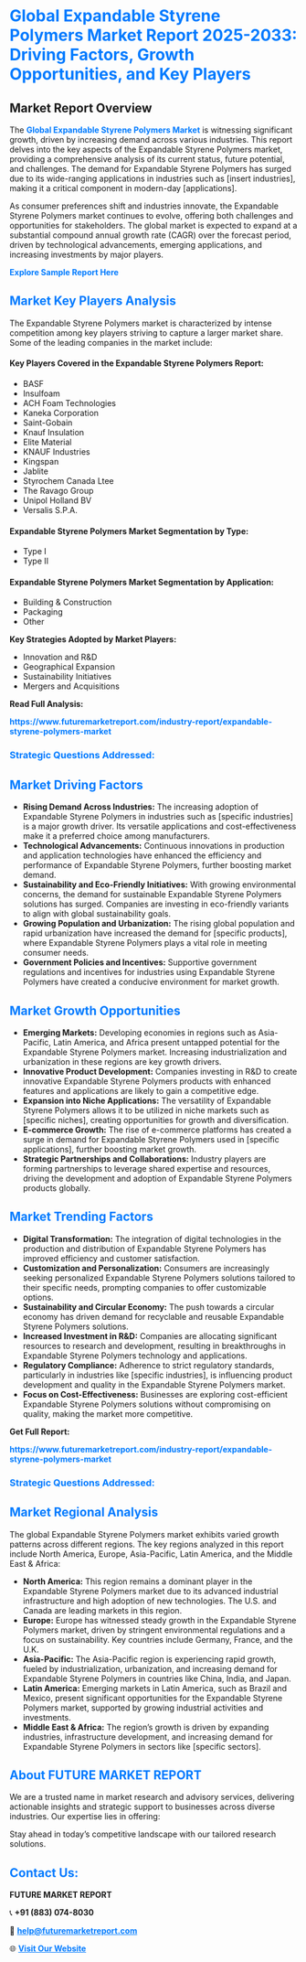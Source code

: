 <h1 style="color: #007BFF;">Global Expandable Styrene Polymers Market Report 2025-2033: Driving Factors, Growth Opportunities, and Key Players</h1>

<section id="overview">
<h2>Market Report Overview</h2>
<p>The <a href="https://www.futuremarketreport.com/industry-report/expandable-styrene-polymers-market" style="color: #007BFF; text-decoration: none;"><strong>Global Expandable Styrene Polymers Market</strong></a> is witnessing significant growth, driven by increasing demand across various industries. This report delves into the key aspects of the Expandable Styrene Polymers market, providing a comprehensive analysis of its current status, future potential, and challenges. The demand for Expandable Styrene Polymers has surged due to its wide-ranging applications in industries such as [insert industries], making it a critical component in modern-day [applications].</p>
<p>As consumer preferences shift and industries innovate, the Expandable Styrene Polymers market continues to evolve, offering both challenges and opportunities for stakeholders. The global market is expected to expand at a substantial compound annual growth rate (CAGR) over the forecast period, driven by technological advancements, emerging applications, and increasing investments by major players.</p>
</section>

<section id="overview">
<p><a href="https://www.futuremarketreport.com/request-sample/reportId=91073" style="color: #007BFF; text-decoration: none;"><strong>Explore Sample Report Here</strong></a></p>
</section>

<section id="key-players">
<h2 style="color: #007BFF;">Market Key Players Analysis</h2>
<p>The Expandable Styrene Polymers market is characterized by intense competition among key players striving to capture a larger market share. Some of the leading companies in the market include:</p>
<h4>Key Players Covered in the Expandable Styrene Polymers Report:</h4>
<ul><li>BASF</li><li>Insulfoam</li><li>ACH Foam Technologies</li><li>Kaneka Corporation</li><li>Saint-Gobain</li><li>Knauf Insulation</li><li>Elite Material</li><li>KNAUF Industries</li><li>Kingspan</li><li>Jablite</li><li>Styrochem Canada Ltee</li><li>The Ravago Group</li><li>Unipol Holland BV</li><li>Versalis S.P.A.</li></ul>
<h4>Expandable Styrene Polymers Market Segmentation by Type:</h4>
<ul><li>Type I</li><li>Type II</li></ul>

<h4>Expandable Styrene Polymers Market Segmentation by Application:</h4>
<ul><li>Building &amp; Construction</li><li>Packaging</li><li>Other</li></ul>
<p><strong>Key Strategies Adopted by Market Players:</strong></p>
<ul>
<li>Innovation and R&D</li>
<li>Geographical Expansion</li>
<li>Sustainability Initiatives</li>
<li>Mergers and Acquisitions</li>
</ul>
</section>

<section>
<p><strong>Read Full Analysis: </strong></p><a href="https://www.futuremarketreport.com/industry-report/expandable-styrene-polymers-market" style="color: #007BFF; text-decoration: none;"><strong>https://www.futuremarketreport.com/industry-report/expandable-styrene-polymers-market</strong></a>
<h3 style="color: #007BFF;">Strategic Questions Addressed:</h3>
</section>

<section id="driving-factors">
<h2 style="color: #007BFF;">Market Driving Factors</h2>
<ul>
<li><strong>Rising Demand Across Industries:</strong> The increasing adoption of Expandable Styrene Polymers in industries such as [specific industries] is a major growth driver. Its versatile applications and cost-effectiveness make it a preferred choice among manufacturers.</li>
<li><strong>Technological Advancements:</strong> Continuous innovations in production and application technologies have enhanced the efficiency and performance of Expandable Styrene Polymers, further boosting market demand.</li>
<li><strong>Sustainability and Eco-Friendly Initiatives:</strong> With growing environmental concerns, the demand for sustainable Expandable Styrene Polymers solutions has surged. Companies are investing in eco-friendly variants to align with global sustainability goals.</li>
<li><strong>Growing Population and Urbanization:</strong> The rising global population and rapid urbanization have increased the demand for [specific products], where Expandable Styrene Polymers plays a vital role in meeting consumer needs.</li>
<li><strong>Government Policies and Incentives:</strong> Supportive government regulations and incentives for industries using Expandable Styrene Polymers have created a conducive environment for market growth.</li>
</ul>
</section>

<section id="growth-opportunities">
<h2 style="color: #007BFF;">Market Growth Opportunities</h2>
<ul>
<li><strong>Emerging Markets:</strong> Developing economies in regions such as Asia-Pacific, Latin America, and Africa present untapped potential for the Expandable Styrene Polymers market. Increasing industrialization and urbanization in these regions are key growth drivers.</li>
<li><strong>Innovative Product Development:</strong> Companies investing in R&D to create innovative Expandable Styrene Polymers products with enhanced features and applications are likely to gain a competitive edge.</li>
<li><strong>Expansion into Niche Applications:</strong> The versatility of Expandable Styrene Polymers allows it to be utilized in niche markets such as [specific niches], creating opportunities for growth and diversification.</li>
<li><strong>E-commerce Growth:</strong> The rise of e-commerce platforms has created a surge in demand for Expandable Styrene Polymers used in [specific applications], further boosting market growth.</li>
<li><strong>Strategic Partnerships and Collaborations:</strong> Industry players are forming partnerships to leverage shared expertise and resources, driving the development and adoption of Expandable Styrene Polymers products globally.</li>
</ul>
</section>

<section id="trending-factors">
<h2 style="color: #007BFF;">Market Trending Factors</h2>
<ul>
<li><strong>Digital Transformation:</strong> The integration of digital technologies in the production and distribution of Expandable Styrene Polymers has improved efficiency and customer satisfaction.</li>
<li><strong>Customization and Personalization:</strong> Consumers are increasingly seeking personalized Expandable Styrene Polymers solutions tailored to their specific needs, prompting companies to offer customizable options.</li>
<li><strong>Sustainability and Circular Economy:</strong> The push towards a circular economy has driven demand for recyclable and reusable Expandable Styrene Polymers solutions.</li>
<li><strong>Increased Investment in R&D:</strong> Companies are allocating significant resources to research and development, resulting in breakthroughs in Expandable Styrene Polymers technology and applications.</li>
<li><strong>Regulatory Compliance:</strong> Adherence to strict regulatory standards, particularly in industries like [specific industries], is influencing product development and quality in the Expandable Styrene Polymers market.</li>
<li><strong>Focus on Cost-Effectiveness:</strong> Businesses are exploring cost-efficient Expandable Styrene Polymers solutions without compromising on quality, making the market more competitive.</li>
</ul>
</section>

<section>
<p><strong>Get Full Report: </strong></p><a href="https://www.futuremarketreport.com/industry-report/expandable-styrene-polymers-market" style="color: #007BFF; text-decoration: none;"><strong>https://www.futuremarketreport.com/industry-report/expandable-styrene-polymers-market</strong></a>
<h3 style="color: #007BFF;">Strategic Questions Addressed:</h3>
</section>


<section id="regional-analysis">
<h2 style="color: #007BFF;">Market Regional Analysis</h2>
<p>The global Expandable Styrene Polymers market exhibits varied growth patterns across different regions. The key regions analyzed in this report include North America, Europe, Asia-Pacific, Latin America, and the Middle East & Africa:</p>
<ul>
<li><strong>North America:</strong> This region remains a dominant player in the Expandable Styrene Polymers market due to its advanced industrial infrastructure and high adoption of new technologies. The U.S. and Canada are leading markets in this region.</li>
<li><strong>Europe:</strong> Europe has witnessed steady growth in the Expandable Styrene Polymers market, driven by stringent environmental regulations and a focus on sustainability. Key countries include Germany, France, and the U.K.</li>
<li><strong>Asia-Pacific:</strong> The Asia-Pacific region is experiencing rapid growth, fueled by industrialization, urbanization, and increasing demand for Expandable Styrene Polymers in countries like China, India, and Japan.</li>
<li><strong>Latin America:</strong> Emerging markets in Latin America, such as Brazil and Mexico, present significant opportunities for the Expandable Styrene Polymers market, supported by growing industrial activities and investments.</li>
<li><strong>Middle East & Africa:</strong> The region’s growth is driven by expanding industries, infrastructure development, and increasing demand for Expandable Styrene Polymers in sectors like [specific sectors].</li>
</ul>
</section>

<footer>
<h2 style="color: #007BFF;">About FUTURE MARKET REPORT</h2>
<p>We are a trusted name in market research and advisory services, delivering actionable insights and strategic support to businesses across diverse industries. Our expertise lies in offering:</p>

<p>Stay ahead in today’s competitive landscape with our tailored research solutions.</p>

<h2 style="color: #007BFF;">Contact Us:</h2>
<p><strong>FUTURE MARKET REPORT</strong></p>
<p>📞 <strong>+91 (883) 074-8030</strong></p>
<p>📧 <strong><a href="mailto:help@futuremarketreport.com" style="color: #007BFF;">help@futuremarketreport.com</a></strong></p>
<p>🌐 <strong><a href="https://www.futuremarketreport.com/" style="color: #007BFF;">Visit Our Website</a></strong></p>
</footer>